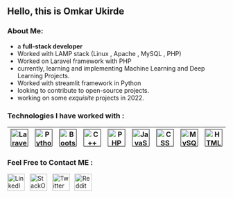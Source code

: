 ## Hello, this is Omkar Ukirde

### About Me:</b>

- a **full-stack developer** </br>
- Worked with LAMP stack (Linux , Apache , MySQL , PHP)
- Worked on Laravel framework with PHP
- currently, learning and implementing Machine Learning and Deep Learning Projects.
- Worked with streamlit framework in Python
- looking to contribute to open-source projects.
- working on some _exquisite_ projects in 2022.

###  Technologies I have worked with :

| <a href=""><img src="https://i.imgur.com/NN5pPMP.png" width=40px height=40px title="Laravel" /></a> | <a href=""><img src="https://upload.wikimedia.org/wikipedia/commons/thumb/c/c3/Python-logo-notext.svg/1869px-Python-logo-notext.svg.png" width=40px height=40px title="Python" /></a>| <a href=""><img src="https://brandslogos.com/wp-content/uploads/thumbs/bootstrap-logo-vector.svg" width=40px height=40px title="Bootstrap" /></a>| <a href=""><img src="https://brandslogos.com/wp-content/uploads/thumbs/c-logo-vector.svg" width=40px height=40px title="C++" /></a> |  <a href=""><img src="https://www.pngfind.com/pngs/m/146-1466902_php-logo-png-transparent-php-logo-png-png.png"  width=40px height=40px title="PHP" /></a>|<a href=""><img src="https://i.imgur.com/M7g6J8l.png"  width=40px height=40px title="JavaScript" /></a> |<a href=""><img src="https://banner2.cleanpng.com/20180619/fwl/kisspng-web-development-html-cascading-style-sheets-css3-b-minimalist-resume-5b29b19ed3e716.037890201529459102868.jpg"  width=40px height=40px title="CSS" /></a> |<a href=""><img src="https://pngimg.com/uploads/mysql/mysql_PNG23.png"  width=40px height=40px title="MySQL" /></a> | <a href=""><img src="https://www.pngrepo.com/png/183637/512/html5.png" width=40px height=40px title="HTML" /></a>
| --- | ---|---|---|---|---|---|---|---|

###  Feel Free to Contact ME :
<a href="https://www.linkedin.com/in/omkar-ukirde-a793361b6/" target="_blank" rel="noopener noreferrer"><img src="https://i.imgur.com/kF9HMpz.png" width=40px height=40px title="LinkedIn" /></a> &nbsp;  <a href="https://stackoverflow.com/users/15596797/omkar-ukirde" target="_blank" rel="noopener noreferrer"><img src="https://upload.wikimedia.org/wikipedia/commons/thumb/e/ef/Stack_Overflow_icon.svg/768px-Stack_Overflow_icon.svg.png" width=40px height=40px title="StackOverflow" /></a> &nbsp; <a href="https://twitter.com/King_Clattanoia" target="_blank" rel="noopener noreferrer"><img src="https://i.imgur.com/G7yTDHP.png" width=40px height=40px title="Twitter" /></a> &nbsp; <a href="https://www.reddit.com/user/omkar-ou/" target="_blank" rel="noopener noreferrer"><img src="https://logodownload.org/wp-content/uploads/2018/02/reddit-logo-16.png" width=40px height=40px title="Reddit" /></a> 
